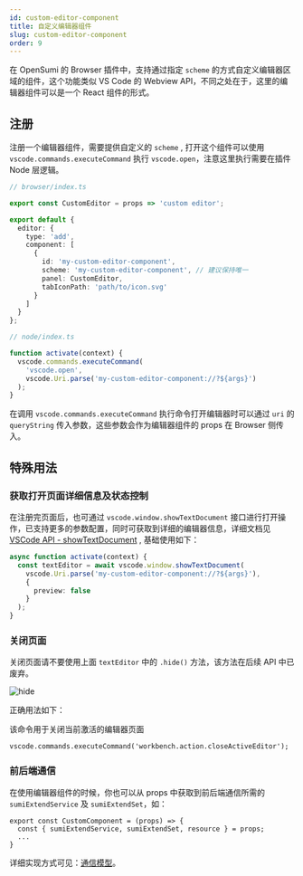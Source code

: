 ```yaml
---
id: custom-editor-component
title: 自定义编辑器组件
slug: custom-editor-component
order: 9
---
```


在 OpenSumi 的 Browser 插件中，支持通过指定 `scheme` 的方式自定义编辑器区域的组件，这个功能类似 VS Code 的 Webview API，不同之处在于，这里的编辑器组件可以是一个 React 组件的形式。

## 注册

注册一个编辑器组件，需要提供自定义的 `scheme` , 打开这个组件可以使用 `vscode.commands.executeCommand` 执行 `vscode.open`，注意这里执行需要在插件 Node 层逻辑。

```ts
// browser/index.ts

export const CustomEditor = props => 'custom editor';

export default {
  editor: {
    type: 'add',
    component: [
      {
        id: 'my-custom-editor-component',
        scheme: 'my-custom-editor-component', // 建议保持唯一
        panel: CustomEditor,
        tabIconPath: 'path/to/icon.svg'
      }
    ]
  }
};

// node/index.ts

function activate(context) {
  vscode.commands.executeCommand(
    'vscode.open',
    vscode.Uri.parse('my-custom-editor-component://?${args}')
  );
}
```

在调用 `vscode.commands.executeCommand` 执行命令打开编辑器时可以通过 `uri` 的 `queryString` 传入参数，这些参数会作为编辑器组件的 props 在 Browser 侧传入。

## 特殊用法

### 获取打开页面详细信息及状态控制

在注册完页面后，也可通过 `vscode.window.showTextDocument` 接口进行打开操作，已支持更多的参数配置，同时可获取到详细的编辑器信息，详细文档见 [VSCode API - showTextDocument](https://code.visualstudio.com/api/references/vscode-api) , 基础使用如下：

```ts
async function activate(context) {
  const textEditor = await vscode.window.showTextDocument(
    vscode.Uri.parse('my-custom-editor-component://?${args}'),
    {
      preview: false
    }
  );
}
```

### 关闭页面

关闭页面请不要使用上面 `textEditor` 中的 `.hide()` 方法，该方法在后续 API 中已废弃。

![hide](https://img.alicdn.com/imgextra/i1/O1CN01Upwhhm1I5DvRuwckG_!!6000000000841-2-tps-920-303.png)

正确用法如下：

该命令用于关闭当前激活的编辑器页面

```tsx
vscode.commands.executeCommand('workbench.action.closeActiveEditor');
```

### 前后端通信

在使用编辑器组件的时候，你也可以从 props 中获取到前后端通信所需的 `sumiExtendService` 及 `sumiExtendSet`，如：

```tsx
export const CustomComponent = (props) => {
  const { sumiExtendService, sumiExtendSet, resource } = props;
  ...
}
```

详细实现方式可见：[通信模型](../develop/connection-mode)。
